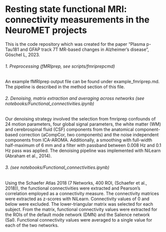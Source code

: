 # Resting state functional MRI: connectivity measurements in the NeuroMET projects
This is the code repository which was created for the paper “Plasma p-Tau181 and GFAP track 7T MR-based changes in Alzheimer’s disease”, Göschel L, 2023.

###### 1. Preprocessing (fMRIprep, see scripts/fmriprepcmd)
An example fMRIprep output file can be found under example_fmriprep.md. The pipeline is described in the method section of this file.

###### 2. Denoising, matrix extraction and averaging across networks (see notebooks/Functional_connectivities.ipynb)
Our denoising strategy involved the selection from fmriprep confounds of 24 motion parameters, four global signal parameters, the white matter (WM) and cerebrospinal fluid (CSF) components from the anatomical component-based correction (aCompCor, two components) and the noise independent components from ICA-AROMA. Additionally, a smoothing with full-width half-maximum of 6 mm and a filter with passband between 0.008 Hz and 0.1 Hz pass was applied. The denoising pipeline was implemented with NiLearn (Abraham et al., 2014).

###### 3. (see notebooks/Functional_connectivities.ipynb)
Using the Schaefer Atlas 2018 (7 Networks, 400 ROI, (Schaefer et al., 2018)), the functional connectivities were extracted and Pearson’s correlation employed as a connectivity measure. The connectivity matrices were extracted as z-scores with NiLearn. Connectivity values of 0 and below were excluded. The lower-triangular matrix was selected for each subject. From the matrix, functional connectivity values were extracted for the ROIs of the default mode network (DMN) and the Salience network (Sal). Functional connectivity values were averaged to a single value for each of the two networks.

